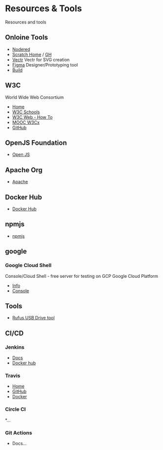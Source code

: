 # Resources & Tools
Resources and tools


## Onloine Tools
* [Nodered](https://nodered.org/)
* [Scratch Home](https://scratch.mit.edu/) / [GH](https://github.com/LLK/scratch-gui)
* [Vectr](https://vectr.com/) Vectr for SVG creation
* [Figma](https://figma.com) Designer/Prototyping tool
* [Build](https://www.build.me)

## W3C
World Wide Web Consortium 

* [Home](https://www.w3.org/)
* [W3C Schools](https://www.w3schools.com/)
* [W3C Web - How To](https://www.w3schools.com/howto/default.asp)
* [MOOC W3Cx](https://w3cx.org/)
* [GitHub](https://github.com/w3c/)

## OpenJS Foundation
* [Open JS](https://openjsf.org/)

## Apache Org
* [Apache](https://www.apache.org/)


## Docker Hub
* [Docker Hub](https://hub.docker.com/)

## npmjs
* [npmjs](https://www.npmjs.com/)

## google

### Google Cloud Shell
Console/Cloud Shell - free server for testing on GCP Google Cloud Platform

* [Info](https://cloud.google.com/shell)
* [Console](https://www.youtube.com/channel/UC9x0AN7BWHpCDHSm9NiJFJQ)

## Tools
* [Rufus USB Drive tool](https://rufus.ie/en_US/)

## CI/CD

### Jenkins
* [Docs](https://www.jenkins.io/)
* [Docker hub](https://hub.docker.com/r/jenkins/jenkins)


### Travis
* [Home](https://www.travis-ci.com/)
* [GitHub](https://github.com/travis-ci)
* [Docker](https://hub.docker.com/u/travisci)

### Circle CI
*...

### Git Actions
* Docs...



